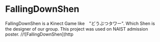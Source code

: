 # FallingDownShen

FallingDownShen is a Kinect Game like　"どうぶつタワー". Which Shen is the designer of our group.
This project was used on NAIST admission poster.
//![FallingDownShen](http
